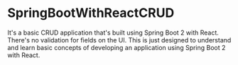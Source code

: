 # SpringBootWithReactCRUD

It's a basic CRUD application that's built using Spring Boot 2 with React.
There's no validation for fields on the UI. This is just designed to understand and learn basic concepts of developing an application using Spring Boot 2 with React.
